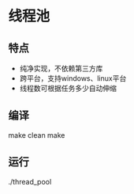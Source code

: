 # 线程池

## 特点

* 纯净实现，不依赖第三方库
* 跨平台，支持windows、linux平台
* 线程数可根据任务多少自动伸缩


## 编译

make clean
make

## 运行

./thread_pool


